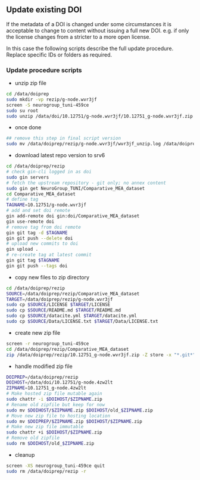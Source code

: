 ## Update existing DOI

If the metadata of a DOI is changed under some circumstances it is acceptable to change to content
without issuing a full new DOI. e.g. if only the license changes from a stricter to a more open license.

In this case the following scripts describe the full update procedure. Replace specific IDs or folders as required.

### Update procedure scripts

  - unzip zip file
```bash
cd /data/doiprep
sudo mkdir -vp rezip/g-node.wvr3jf
screen -S neurogroup_tuni-459ce
sudo su root
sudo unzip /data/doi/10.12751/g-node.wvr3jf/10.12751_g-node.wvr3jf.zip -d /data/doiprep/rezip/g-node.wvr3jf/ > /data/doiprep/rezip/wvr3jf_unzip.log
```
  - once done
```bash
## remove this step in final script version
sudo mv /data/doiprep/rezip/g-node.wvr3jf/wvr3jf_unzip.log /data/doiprep/rezip
```
  - download latest repo version to srv6
```bash
cd /data/doiprep/rezip
# check gin-cli logged in as doi
sudo gin servers
# fetch the upstream repository - git only; no annex content
sudo gin get NeuroGroup_TUNI/Comparative_MEA_dataset
cd Comparative_MEA_dataset
# define tag
TAGNAME=10.12751/g-node.wvr3jf
# add and set doi remote
gin add-remote doi gin:doi/Comparative_MEA_dataset
gin use-remote doi
# remove tag from doi remote 
gin git tag -d $TAGNAME
gin git push --delete doi
# upload new commits to doi
gin upload .
# re-create tag at latest commit
gin git tag $TAGNAME
gin git push --tags doi
```
  - copy new files to zip directory
```bash
cd /data/doiprep/rezip
SOURCE=/data/doiprep/rezip/Comparative_MEA_dataset
TARGET=/data/doiprep/rezip/g-node.wvr3jf
sudo cp $SOURCE/LICENSE $TARGET/LICENSE
sudo cp $SOURCE/README.md $TARGET/README.md
sudo cp $SOURCE/datacite.yml $TARGET/datacite.yml
sudo cp $SOURCE/Data/LICENSE.txt $TARGET/Data/LICENSE.txt
```
  - create new zip file
```bash
screen -r neurogroup_tuni-459ce
cd /data/doiprep/rezip/Comparative_MEA_dataset
zip /data/doiprep/rezip/10.12751_g-node.wvr3jf.zip -Z store -x "*.git*" -r . > /data/doiprep/rezip/wvr3jf_zip.log
```
  - handle modified zip file
```bash
DOIPREP=/data/doiprep/rezip
DOIHOST=/data/doi/10.12751/g-node.4zw2lt
ZIPNAME=10.12751_g-node.4zw2lt
# Make hosted zip file mutable again
sudo chattr -i $DOIHOST/$ZIPNAME.zip
# Rename old zipfile but keep for now
sudo mv $DOIHOST/$ZIPNAME.zip $DOIHOST/old_$ZIPNAME.zip
# Move new zip file to hosting location
sudo mv $DOIPREP/$ZIPNAME.zip $DOIHOST/$ZIPNAME.zip
# Make new zip file immutable
sudo chattr +i $DOIHOST/$ZIPNAME.zip
# Remove old zipfile
sudo rm $DOIHOST/old_$ZIPNAME.zip
```
  - cleanup
```bash
screen -XS neurogroup_tuni-459ce quit
sudo rm /data/doiprep/rezip -r
```
